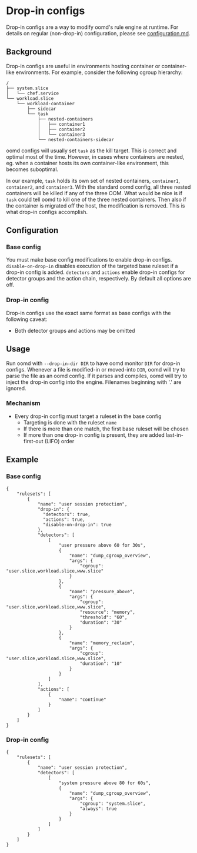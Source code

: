 # Drop-in configs

Drop-in configs are a way to modify oomd's rule engine at runtime. For details
on regular (non-drop-in) configuration, please see
[configuration.md](configuration.md).

## Background

Drop-in configs are useful in environments hosting container or container-like
environments. For example, consider the following cgroup hierarchy:

```
/
├── system.slice
│   └── chef.service
└── workload.slice
    └── workload-container
        ├── sidecar
        └── task
            ├── nested-containers
            │   ├── container1
            │   ├── container2
            │   └── container3
            └── nested-containers-sidecar
```

oomd configs will usually set `task` as the kill target. This is correct and
optimal most of the time. However, in cases where containers are nested, eg.
when a container hosts its own container-like environment, this becomes
suboptimal.

In our example, `task` holds its own set of nested containers, `container1`,
`container2`, and `container3`. With the standard oomd config, all
three nested containers will be killed if any of the three OOM. What would be
nice is if `task` could tell oomd to kill one of the three nested containers.
Then also if the container is migrated off the host, the modification is
removed. This is what drop-in configs accomplish.

## Configuration

### Base config

You must make base config modifications to enable drop-in configs.
`disable-on-drop-in` disables execution of the targeted base ruleset if a
drop-in config is added. `detectors` and `actions` enable drop-in configs for
detector groups and the action chain, respectively. By default all options are
off.

### Drop-in config

Drop-in configs use the exact same format as base configs with the following
caveat:

* Both detector groups and actions may be omitted

## Usage

Run oomd with `--drop-in-dir DIR` to have oomd monitor `DIR` for drop-in configs.
Whenever a file is modified-in or moved-into `DIR`, oomd will try to parse the file
as an oomd config. If it parses and compiles, oomd will try to inject the
drop-in config into the engine. Filenames beginning with '.' are ignored.

### Mechanism

* Every drop-in config must target a ruleset in the base config
  * Targeting is done with the ruleset `name`
  * If there is more than one match, the first base ruleset will be chosen
  * If more than one drop-in config is present, they are added last-in-first-out
    (LIFO) order

## Example

### Base config

```
{
    "rulesets": [
        {
            "name": "user session protection",
            "drop-in": {
              "detectors": true,
              "actions": true,
              "disable-on-drop-in": true
            },
            "detectors": [
                [
                    "user pressure above 60 for 30s",
                    {
                        "name": "dump_cgroup_overview",
                        "args": {
                            "cgroup": "user.slice,workload.slice,www.slice"
                        }
                    },
                    {
                        "name": "pressure_above",
                        "args": {
                            "cgroup": "user.slice,workload.slice,www.slice",
                            "resource": "memory",
                            "threshold": "60",
                            "duration": "30"
                        }
                    },
                    {
                        "name": "memory_reclaim",
                        "args": {
                            "cgroup": "user.slice,workload.slice,www.slice",
                            "duration": "10"
                        }
                    }
                ]
            ],
            "actions": [
                {
                    "name": "continue"
                }
            ]
        }
    ]
}
```

### Drop-in config

```
{
    "rulesets": [
        {
            "name": "user session protection",
            "detectors": [
                [
                    "system pressure above 80 for 60s",
                    {
                        "name": "dump_cgroup_overview",
                        "args": {
                            "cgroup": "system.slice",
                            "always": true
                        }
                    }
                ]
            ]
        }
    ]
}
```
